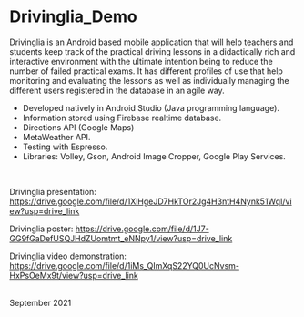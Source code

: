 # Drivinglia_Demo

Drivinglia is an Android based mobile application that will help teachers and students keep track of the practical driving lessons in a didactically rich and interactive environment with the ultimate intention being to reduce the number of failed practical exams. It has different profiles of use that help monitoring and evaluating the lessons as well as individually managing the different users registered in the database in an agile way.

- Developed natively in Android Studio (Java programming language). 
- Information stored using Firebase realtime database.
- Directions API (Google Maps)
- MetaWeather API.
- Testing with Espresso.
- Libraries: Volley, Gson, Android Image Cropper, Google Play Services.
<br />

Drivinglia presentation: 
https://drive.google.com/file/d/1XlHgeJD7HkTOr2Jg4H3ntH4Nynk51WqI/view?usp=drive_link

Drivinglia poster:
https://drive.google.com/file/d/1J7-GG9fGaDefUSQJHdZUomtmt_eNNpy1/view?usp=drive_link

Drivinglia video demonstration:
https://drive.google.com/file/d/1iMs_QImXqS22YQ0UcNvsm-HxPsOeMx9t/view?usp=drive_link 

<br />
September 2021
